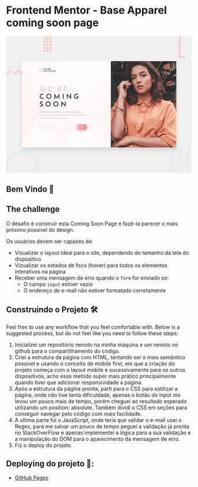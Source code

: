 # Frontend Mentor - Base Apparel coming soon page

![Design preview for the Base Apparel coming soon page coding challenge](./design/desktop-preview.jpg)

## Bem Vindo 👋

## The challenge

O desafio é construir esta Coming Soon Page e fazê-la parecer o mais próximo possível do design.

Os usuários devem ser capazes de:

- Visualizar o layout ideal para o site, dependendo do tamanho da tela do dispositivo
- Vizualizar os estados de foco (hover) para todos os elementos interativos na página
- Receber uma mensagem de erro quando o `form` for enviado se:
   - O campo `input` estiver vazio
   - O endereço de e-mail não estiver formatado corretamente

## Construindo o Projeto 🛠️

Feel free to use any workflow that you feel comfortable with. Below is a suggested process, but do not feel like you need to follow these steps:

1. Inicializei um repositório remoto na minha máquina e um remoto no github para o compartilhamento do código. 
2. Criei a estrutura da página com HTML, tentando ser o mais semântico possível e usando o conceito de mobile first, em que a criação do projeto começa 
   com o layout mobile e sucessivamente para os outros dispositivos, acho esse metódo super mais prático principalmente quando tiver que adicionar
   responsividade a página.
3. Após a estrutura da página pronta, parti para o CSS para estilizar a página, onde não tive tanta dificuldade, apenas o botão do input 
   me levou um pouco mais de tempo, porém cheguei ao resultado esperado utilizando um position: absolute. Também dividi o CSS em seções para
   conseguir navegar pelo código com mais facilidade.
4. A ultima parte foi o JavaScript, onde teria que validar o e-mail usei o Regex, para me salvar um pouco de tempo peguei a validação já pronta
   no StackOverFlow e apenas implementei a lógica para a sua validação e a manipulação do DOM para o aparecimento da mensagem de erro.
5. Fiz o deploy do projeto.

## Deploying do projeto 🔗:

- [GitHub Pages](https://sergiohdljr.github.io/base-apparel-coming-soon-master/)
